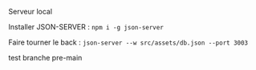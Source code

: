 Serveur local

Installer JSON-SERVER : `npm i -g json-server`

Faire tourner le back : `json-server --w src/assets/db.json --port 3003`

test branche pre-main